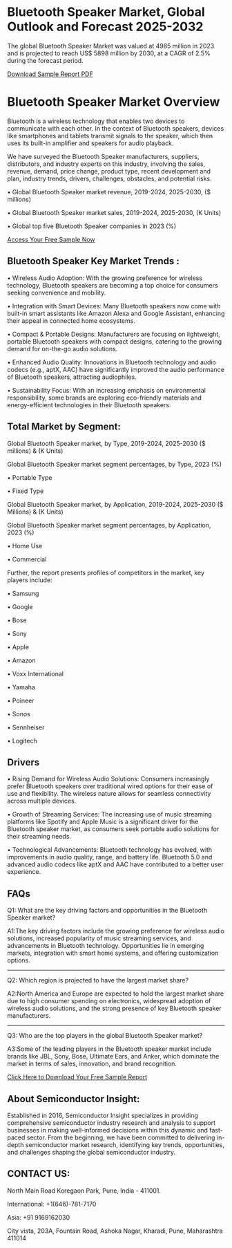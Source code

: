 <h1>Bluetooth Speaker Market, Global Outlook and Forecast 2025-2032</h1>

The global Bluetooth Speaker Market was valued at 4985 million in 2023 and is projected to reach US$ 5898 million by 2030, at a CAGR of 2.5% during the forecast period.

[Download Sample Report PDF](https://semiconductorinsight.com/download-sample-report/?product_id=92836)

<h1>Bluetooth Speaker Market Overview</h1>

Bluetooth is a wireless technology that enables two devices to communicate with each other. In the context of Bluetooth speakers, devices like smartphones and tablets transmit signals to the speaker, which then uses its built-in amplifier and speakers for audio playback.

We have surveyed the Bluetooth Speaker manufacturers, suppliers, distributors, and industry experts on this industry, involving the sales, revenue, demand, price change, product type, recent development and plan, industry trends, drivers, challenges, obstacles, and potential risks.

•	Global Bluetooth Speaker market revenue, 2019-2024, 2025-2030, ($ millions)

•	Global Bluetooth Speaker market sales, 2019-2024, 2025-2030, (K Units)

•	Global top five Bluetooth Speaker companies in 2023 (%)

[Access Your Free Sample Now](https://semiconductorinsight.com/report/bluetooth-speaker-market/)

<h2>Bluetooth Speaker Key Market Trends  :</h2>

•	Wireless Audio Adoption: With the growing preference for wireless technology, Bluetooth speakers are becoming a top choice for consumers seeking convenience and mobility.

•	Integration with Smart Devices: Many Bluetooth speakers now come with built-in smart assistants like Amazon Alexa and Google Assistant, enhancing their appeal in connected home ecosystems.

•	Compact & Portable Designs: Manufacturers are focusing on lightweight, portable Bluetooth speakers with compact designs, catering to the growing demand for on-the-go audio solutions.

•	Enhanced Audio Quality: Innovations in Bluetooth technology and audio codecs (e.g., aptX, AAC) have significantly improved the audio performance of Bluetooth speakers, attracting audiophiles.

•	Sustainability Focus: With an increasing emphasis on environmental responsibility, some brands are exploring eco-friendly materials and energy-efficient technologies in their Bluetooth speakers.

<h2>Total Market by Segment:</h2>

Global Bluetooth Speaker market, by Type, 2019-2024, 2025-2030 ($ millions) & (K Units)

Global Bluetooth Speaker market segment percentages, by Type, 2023 (%)

•	Portable Type

•	Fixed Type

Global Bluetooth Speaker market, by Application, 2019-2024, 2025-2030 ($ Millions) & (K Units)

Global Bluetooth Speaker market segment percentages, by Application, 2023 (%)

•	Home Use

•	Commercial

Further, the report presents profiles of competitors in the market, key players include:

•	Samsung

•	Google

•	Bose

•	Sony

•	Apple

•	Amazon

•	Voxx International

•	Yamaha

•	Poineer

•	Sonos

•	Sennheiser

•	Logitech

<h2>Drivers</h2>

•	Rising Demand for Wireless Audio Solutions: Consumers increasingly prefer Bluetooth speakers over traditional wired options for their ease of use and flexibility. The wireless nature allows for seamless connectivity across multiple devices.

•	Growth of Streaming Services: The increasing use of music streaming platforms like Spotify and Apple Music is a significant driver for the Bluetooth speaker market, as consumers seek portable audio solutions for their streaming needs.

•	Technological Advancements: Bluetooth technology has evolved, with improvements in audio quality, range, and battery life. Bluetooth 5.0 and advanced audio codecs like aptX and AAC have contributed to a better user experience.

<h2>FAQs</h2>

Q1: What are the key driving factors and opportunities in the Bluetooth Speaker market?

A1:The key driving factors include the growing preference for wireless audio solutions, increased popularity of music streaming services, and advancements in Bluetooth technology. Opportunities lie in emerging markets, integration with smart home systems, and offering customization options.

________________________________________

Q2: Which region is projected to have the largest market share?

A2:North America and Europe are expected to hold the largest market share due to high consumer spending on electronics, widespread adoption of wireless audio solutions, and the strong presence of key Bluetooth speaker manufacturers.

________________________________________

Q3: Who are the top players in the global Bluetooth Speaker market?

A3:Some of the leading players in the Bluetooth speaker market include brands like JBL, Sony, Bose, Ultimate Ears, and Anker, which dominate the market in terms of sales, innovation, and brand recognition.

[Click Here to Download Your Free Sample Report 
](https://semiconductorinsight.com/download-sample-report/?product_id=92836)

<h2>About Semiconductor Insight:</h2>

Established in 2016, Semiconductor Insight specializes in providing comprehensive semiconductor industry research and analysis to support businesses in making well-informed decisions within this dynamic and fast-paced sector. From the beginning, we have been committed to delivering in-depth semiconductor market research, identifying key trends, opportunities, and challenges shaping the global semiconductor industry.

<h2>CONTACT US:</h2>

North Main Road Koregaon Park, Pune, India - 411001.

International: +1(646)-781-7170

Asia: +91 9169162030

City vista, 203A, Fountain Road, Ashoka Nagar, Kharadi, Pune, Maharashtra 411014
